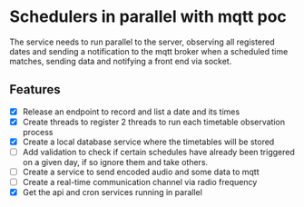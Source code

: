 #  Schedulers in parallel with mqtt poc

The service needs to run parallel to the server, observing all registered dates and sending a notification to the mqtt broker when a scheduled time matches, sending data and notifying a front end via socket.

## Features

- [x] Release an endpoint to record and list a date and its times
- [x] Create threads to register 2 threads to run each timetable observation process
- [x] Create a local database service where the timetables will be stored
- [ ] Add validation to check if certain schedules have already been triggered on a given day, if so ignore them and take others.
- [ ] Create a service to send encoded audio and some data to mqtt
- [ ] Create a real-time communication channel via radio frequency
- [x] Get the api and cron services running in parallel
